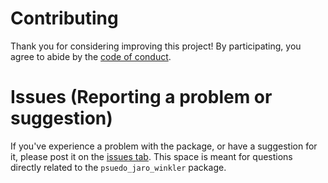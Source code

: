 # Contributing
Thank you for considering improving this project! By participating, you
agree to abide by the [code of conduct](https://github.com/ipums/psuedo_jaro_winkler/blob/master/CONDUCT.md).

# Issues (Reporting a problem or suggestion)
If you've experience a problem with the package, or have a suggestion for it, 
please post it on the [issues tab](https://github.com/ipums/psuedo_jaro_winkler/issues).
This space is meant for questions directly related to the `psuedo_jaro_winkler` package.
